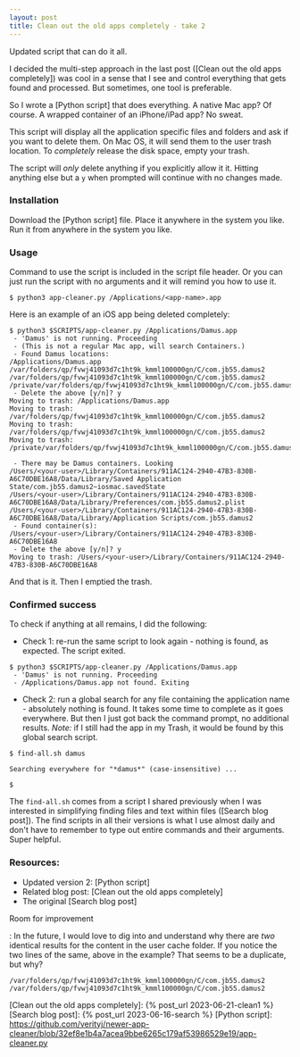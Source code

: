 ```yaml
---
layout: post
title: Clean out the old apps completely - take 2
---
```


Updated script that can do it all.

I decided the multi-step approach in the last post ([Clean out the old apps completely]) was cool in a sense that I see and control everything that gets found and processed. But sometimes, one tool is preferable.

So I wrote a [Python script] that does everything. A native Mac app? Of course. A wrapped container of an iPhone/iPad app? No sweat.

This script will display all the application specific files and folders and ask if you want to delete them. On Mac OS, it will send them to the user trash location. To _completely_ release the disk space, empty your trash.

The script will _only_ delete anything if you explicitly allow it it. Hitting anything else but a `y` when prompted will continue with no changes made.

### Installation

Download the [Python script] file.
Place it anywhere in the system you like.
Run it from anywhere in the system you like.

### Usage

Command to use the script is included in the script file header. Or you can just run the script with no arguments and it will remind you how to use it.

```
$ python3 app-cleaner.py /Applications/<app-name>.app
```

Here is an example of an iOS app being deleted completely:

```
$ python3 $SCRIPTS/app-cleaner.py /Applications/Damus.app 
 - 'Damus' is not running. Proceeding
 - (This is not a regular Mac app, will search Containers.)
 - Found Damus locations:
/Applications/Damus.app
/var/folders/qp/fvwj41093d7c1ht9k_kmml100000gn/C/com.jb55.damus2
/var/folders/qp/fvwj41093d7c1ht9k_kmml100000gn/C/com.jb55.damus2
/private/var/folders/qp/fvwj41093d7c1ht9k_kmml100000gn/C/com.jb55.damus2
 - Delete the above [y/n]? y
Moving to trash: /Applications/Damus.app
Moving to trash: /var/folders/qp/fvwj41093d7c1ht9k_kmml100000gn/C/com.jb55.damus2
Moving to trash: /var/folders/qp/fvwj41093d7c1ht9k_kmml100000gn/C/com.jb55.damus2
Moving to trash: /private/var/folders/qp/fvwj41093d7c1ht9k_kmml100000gn/C/com.jb55.damus2

 - There may be Damus containers. Looking
/Users/<your-user>/Library/Containers/911AC124-2940-47B3-830B-A6C70DBE16A8/Data/Library/Saved Application State/com.jb55.damus2~iosmac.savedState
/Users/<your-user>/Library/Containers/911AC124-2940-47B3-830B-A6C70DBE16A8/Data/Library/Preferences/com.jb55.damus2.plist
/Users/<your-user>/Library/Containers/911AC124-2940-47B3-830B-A6C70DBE16A8/Data/Library/Application Scripts/com.jb55.damus2
 - Found container(s):
/Users/<your-user>/Library/Containers/911AC124-2940-47B3-830B-A6C70DBE16A8
 - Delete the above [y/n]? y
Moving to trash: /Users/<your-user>/Library/Containers/911AC124-2940-47B3-830B-A6C70DBE16A8
```
And that is it. Then I emptied the trash.

### Confirmed success

To check if anything at all remains, I did the following:

- Check 1: re-run the same script to look again - nothing is found, as expected. The script exited. 

```
$ python3 $SCRIPTS/app-cleaner.py /Applications/Damus.app
 - 'Damus' is not running. Proceeding
 - /Applications/Damus.app not found. Exiting
```

- Check 2: run a global search for any file containing the application name - absolutely nothing is found. It takes some time to complete as it goes everywhere. But then I just got back the command prompt, no additional results. _Note:_ if I still had the app in my Trash, it would be found by this global search script.

```
$ find-all.sh damus

Searching everywhere for "*damus*" (case-insensitive) ...

$
```

The `find-all.sh` comes from a script I shared previously when I was interested in simplifying finding files and text within files ([Search blog post]). The find scripts in all their versions is what I use almost daily and don't have to remember to type out entire commands and their arguments. Super helpful.

### Resources:

- Updated version 2: [Python script]
- Related blog post: [Clean out the old apps completely]
- The original [Search blog post]


Room for improvement

: In the future, I would love to dig into and understand why there are _two_ identical results for the content in the user cache folder. If you notice the two lines of the same, above in the example? That seems to be a duplicate, but why?

```
/var/folders/qp/fvwj41093d7c1ht9k_kmml100000gn/C/com.jb55.damus2
/var/folders/qp/fvwj41093d7c1ht9k_kmml100000gn/C/com.jb55.damus2
```

[Clean out the old apps completely]: {% post_url 2023-06-21-clean1 %}
[Search blog post]: {% post_url 2023-06-16-search %}
[Python script]: https://github.com/verityj/newer-app-cleaner/blob/32ef8e1b4a7acea9bbe6265c179af53986529e19/app-cleaner.py
